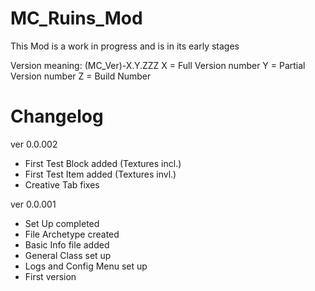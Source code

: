 MC_Ruins_Mod
============

This Mod is a work in progress and is in its early stages

Version meaning: (MC_Ver)-X.Y.ZZZ
X = Full Version number
Y = Partial Version number
Z = Build Number

Changelog
=========

ver 0.0.002
- First Test Block added (Textures incl.)
- First Test Item added (Textures invl.)
- Creative Tab fixes

ver 0.0.001
- Set Up completed
- File Archetype created
- Basic Info file added
- General Class set up
- Logs and Config Menu set up
- First version
